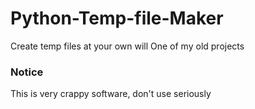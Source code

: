 # Python-Temp-file-Maker
Create temp files at your own will
One of my old projects

### Notice
This is very crappy software, don't use seriously 
